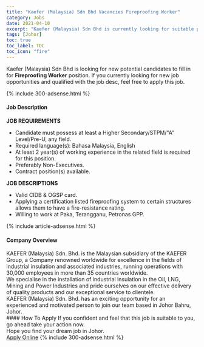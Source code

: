 ```yaml
---
title: "Kaefer (Malaysia) Sdn Bhd Vacancies Fireproofing Worker" 
category: Jobs 
date: 2021-04-10 
excerpt: "Kaefer (Malaysia) Sdn Bhd is currently looking for suitable person to fill in the Fireproofing Worker which based in Johor" 
tags: [Johor] 
toc: true 
toc_label: TOC 
toc_icon: "fire" 
--- 
```


<p>Kaefer (Malaysia) Sdn Bhd is looking for new potential candidates to fill in for <b>Fireproofing Worker</b> position. If you currently looking for new job opportunities and qualified with the job desc, feel free to apply this job.
</p>{% include 300-adsense.html %} 
<div><div><h4>Job Description</h4></div><div><div><span><div><div><strong>JOB REQUIREMENTS</strong></div><ul><li>Candidate must possess at least a Higher Secondary/STPM/"A" Level/Pre-U, any field.</li><li>Required language(s): Bahasa Malaysia, English</li><li>At least 2 year(s) of working experience in the related field is required for this position.</li><li>Preferably Non-Executives.</li><li>Contract position(s) available.</li></ul><div><strong>JOB DESCRIPTIONS</strong></div><ul><li>Valid CIDB &amp; OGSP card.</li><li>Applying a certification listed&#160;fireproofing&#160;system to certain structures allows them to have a fire-resistance rating.</li><li>Willing to work at Paka, Terangganu, Petronas GPP.</li></ul></div></span></div></div></div> 
{% include article-adsense.html %} 
<div><div><h4>Company Overview</h4></div><div><div><span><div><div>
<div>
		KAEFER (Malaysia) Sdn. Bhd. is the Malaysian subsidiary of the KAEFER Group, a Company renowned worldwide for excellence in the fields of industrial insulation and associated industries, running operations with 30,000 employees in more than 35 countries worldwide.</div>
<div>
		We specialise in the installation of industrial insulation in the Oil, LNG, Mining and Power Industries and pride ourselves on our effective delivery of quality products and our exceptional service to clientele.</div>
<div>
		KAEFER (Malaysia) Sdn. Bhd. has an exciting opportunity for an experienced and motivated person to join our team based in Johor Bahru, Johor.</div>
</div></div></span></div></div></div> 
#### How To Apply 
If you confident and feel that this job is suitable to you, go ahead take your action now. <br/> 
Hope you find your dream job in Johor. <br/> 
<a href="https://www.jobstreet.com.my/en/job/fireproofing-worker-4522021?jobId=jobstreet-my-job-4522021&" class="btn btn--info" target="_blank" rel="nofollow noopenner">Apply Online</a> 
{% include 300-adsense.html %} 